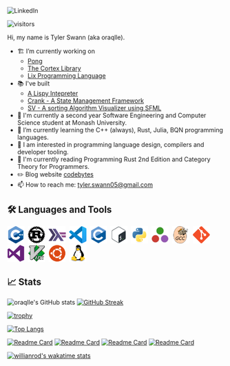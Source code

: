 ![LinkedIn](https://img.shields.io/badge/LinkedIn-blue?logo=linkedin&logoColor=white&style=for-the-badge)
<!-- ![YouTube](https://img.shields.io/badge/YouTube-red?logo=youtube&logoColor=white&style=for-the-badge) -->

![visitors](https://visitor-badge.glitch.me/badge?page_id=oraqlle.id&left_color=black&right_color=orange)

Hi, my name is Tyler Swann (aka oraqlle).

- 🏗️ I’m currently working on 
  - [Pong](https://github.com/oraqlle/pong)
  - [The Cortex Library](https://github.com/oraqlle/cortexlib)
  - [Lix Programming Language](https://github.com/oraqlle/lix)
- 📚 I've built 
  - [A Lispy Intepreter](https://github.com/oraqlle/lispy)
  - [Crank - A State Management Framework](https://github.com/oraqlle/crank)
  - [SV - A sorting Algorithm Visualizer using SFML](https://github.com/oraqlle/sorting-visualizer)
- 🏫 I'm currently a second year Software Engineering and Computer Science student at Monash University.
- 🌱 I’m currently learning the C++ (always), Rust, Julia, BQN programming languages.
- 🤔 I am interested in programming language design, compilers and developer tooling.
- 📕 I'm currently reading Programming Rust 2nd Edition and Category Theory for Programmers.
- ✏️ Blog website [codebytes](https://codebytes.dev)
- 📫 How to reach me: tyler.swann05@gmail.com


## 🛠️ Languages and Tools

<div>
  <img src="https://github.com/devicons/devicon/blob/master/icons/cplusplus/cplusplus-original.svg" title="Cpp" alt="Cpp" width="40" height="40"/>&nbsp;
  <img src="https://github.com/devicons/devicon/blob/master/icons/rust/rust-plain.svg" title="Rust" alt="Rust" width="40" height="40"/>&nbsp;
  <img src="https://github.com/devicons/devicon/blob/master/icons/haskell/haskell-original.svg" title="Haskell" alt="Haskell" width="40" height="40"/>&nbsp;
  <img src="https://github.com/devicons/devicon/blob/master/icons/vscode/vscode-original.svg" title="VSCode UI" alt="VSCode UI" width="40" height="40"/>&nbsp;
  <img src="https://github.com/devicons/devicon/blob/master/icons/c/c-original.svg" title="C" alt="C" width="40" height="40"/>&nbsp;
  <img src="https://github.com/devicons/devicon/blob/master/icons/bash/bash-original.svg" title="Bash" alt="Bash " width="40" height="40"/>&nbsp;
  <img src="https://github.com/devicons/devicon/blob/master/icons/python/python-original.svg"  title="Python" alt="Python" width="40" height="40"/>&nbsp;
  <img src="https://github.com/devicons/devicon/blob/master/icons/julia/julia-original.svg" title="Julia" alt="Julia" width="40" height="40"/>&nbsp;
  <img src="https://github.com/devicons/devicon/blob/master/icons/gcc/gcc-original.svg" title="GCC" alt="GCC" width="40" height="40"/>&nbsp;
  <img src="https://github.com/devicons/devicon/blob/master/icons/git/git-original.svg" title="Git" alt="Git" width="40" height="40"/>&nbsp;
  <img src="https://github.com/devicons/devicon/blob/master/icons/visualstudio/visualstudio-plain.svg" title="VS" alt="VS" width="40" height="40"/>&nbsp;
  <img src="https://github.com/devicons/devicon/blob/master/icons/vim/vim-original.svg" title="Vim" alt="Vim" width="40" height="40"/>&nbsp;
  <img src="https://github.com/devicons/devicon/blob/master/icons/ubuntu/ubuntu-plain.svg" title="ubuntu" alt="ubuntu" width="40" height="40"/>&nbsp;
  <img src="https://github.com/devicons/devicon/blob/master/icons/linux/linux-original.svg" title="Linux" alt="Linux" width="40" height="40"/>&nbsp;
</div>


## 📈 Stats

![oraqlle's GitHub stats](https://github-readme-stats.vercel.app/api?username=oraqlle&show_icons=true&theme=tokyonight)
[![GitHub Streak](http://github-readme-streak-stats.herokuapp.com?user=oraqlle&theme=onedark_duo&date_format=M%20j%5B%2C%20Y%5D)](https://git.io/streak-stats)

[![trophy](https://github-profile-trophy.vercel.app/?username=oraqlle&theme=onedark)](https://github.com/ryo-ma/github-profile-trophy)

[![Top Langs](https://github-readme-stats.vercel.app/api/top-langs/?username=oraqlle&layout=compact&theme=vision-friendly-dark)](https://github.com/anuraghazra/github-readme-stats)

[![Readme Card](https://github-readme-stats.vercel.app/api/pin/?username=oraqlle&repo=cortexlib)](https://github.com/oraqlle/cortexlib)
[![Readme Card](https://github-readme-stats.vercel.app/api/pin/?username=oraqlle&repo=crank)](https://github.com/oraqlle/crank)
[![Readme Card](https://github-readme-stats.vercel.app/api/pin/?username=oraqlle&repo=lix)](https://github.com/oraqlle/lix)
[![Readme Card](https://github-readme-stats.vercel.app/api/pin/?username=oraqlle&repo=trove)](https://github.com/oraqlle/trove)

[![willianrod's wakatime stats](https://github-readme-stats.vercel.app/api/wakatime?username=oraqlle)](https://github.com/anuraghazra/github-readme-stats)
